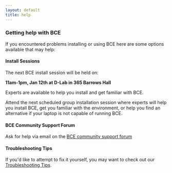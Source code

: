 ```yaml
---
layout: default
title: help
---
```


### Getting help with BCE

If you encountered problems installing or using BCE here are some
options available that may help:

#### Install Sessions

The next BCE install session will be held on:

**11am-1pm, Jan 12th at D-Lab in 365 Barrows Hall**

Experts are available to help you install and get familiar with BCE.

Attend the next scheduled group installation session where experts
will help you install BCE, get you familiar with the environment, or
help you find an alternative if your laptop is not capable of running
BCE.

#### BCE Community Support Forum

Ask for help via email on the [BCE community support forum](https://groups.google.com/forum/#!forum/ucb-bce)

#### Troubleshooting Tips

If you'd like to attempt to fix it yourself, you may want to check out our [Troubleshooting Tips](troubleshooting-tips.html).
